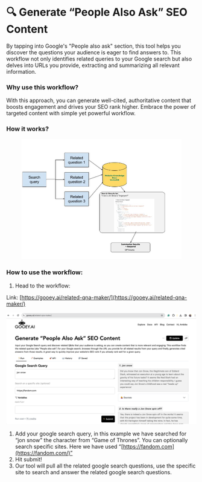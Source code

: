 # 🔍 Generate “People Also Ask” SEO Content

By tapping into Google's "People also ask" section, this tool helps you discover the questions your audience is eager to find answers to. This workflow not only identifies related queries to your Google search but also delves into URLs you provide, extracting and summarizing all relevant information.

### Why use this workflow?

With this approach, you can generate well-cited, authoritative content that boosts engagement and drives your SEO rank higher. Embrace the power of targeted content with simple yet powerful workflow.

### How it works?

<figure><img src="../.gitbook/assets/Generate “People Also Ask” SEO Content.jpg" alt=""><figcaption></figcaption></figure>

### How to use the workflow:

1. Head to the workflow:

Link: [https://gooey.ai/related-qna-maker/](https://gooey.ai/related-qna-maker/)

![](<../.gitbook/assets/1 (1) (1).png>)

1. Add your google search query, in this example we have searched for “jon snow” the character from “Game of Thrones”. You can optionally search specific sites. Here we have used “[https://fandom.com](https://fandom.com/)”
2. Hit submit!
3. Our tool will pull all the related google search questions, use the specific site to search and answer the related google search questions.
